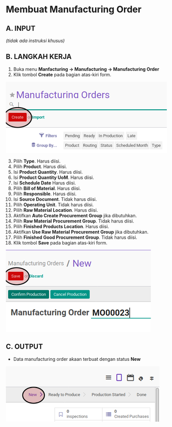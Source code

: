 # Membuat Manufacturing Order

## A. INPUT

*(tidak ada instruksi khusus)*

## B. LANGKAH KERJA

1. Buka menu **Manfacturing -> Manufacturing -> Manufacturing Order**
2. Klik tombol **Create** pada bagian atas-kiri form.

![](../../img/mo/tombol-create.png)


3. Pilih **Type**. Harus diisi.
4. Pilih **Product**. Harus diisi.
5. Isi **Product Quantity**. Harus diisi.
6. Isi **Product Quantity UoM**. Harus diisi.
7. Isi **Schedule Date** Harus diisi.
8. Pilih **Bill of Material**. Harus diisi.
9. Pilih **Responsible**. Harus diisi.
10. Isi **Source Document**. Tidak harus diisi.
11. Pilih **Operating Unit**. Tidak harus diisi.
12. Pilih **Raw Material Location**. Harus diisi.
13. Aktifkan **Auto Create Procurement Group** jika dibutuhkan.
14. Pilih **Raw Material Procurement Group**. Tidak harus diisi.
15. Pilih **Finished Products Location**. Harus diisi.
16. Aktifkan **Use Raw Material Procurement Group** jika dibutuhkan.
17. Pilih **Finished Good Procurement Group**. Tidak harus diisi.
18. Klik tombol **Save** pada bagian atas-kiri form.

![](../../img/mo/tombol-simpan.png)

## C. OUTPUT

* Data manufacturing order akaan terbuat dengan status **New**

![](../../img/mo/status-new.png)
